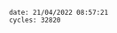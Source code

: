 

                date: 21/04/2022 08:57:21
                cycles: 32820

                         